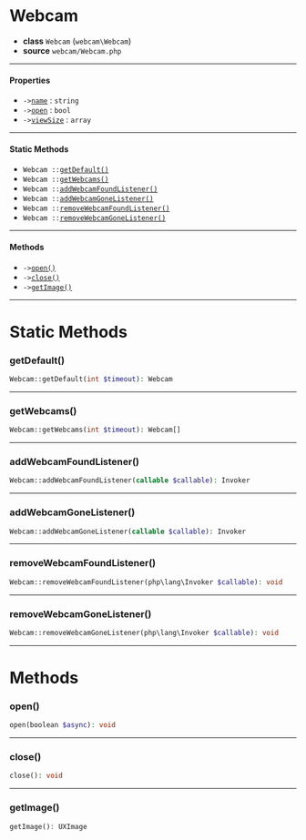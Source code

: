 # Webcam

- **class** `Webcam` (`webcam\Webcam`)
- **source** `webcam/Webcam.php`

---

#### Properties

- `->`[`name`](#prop-name) : `string`
- `->`[`open`](#prop-open) : `bool`
- `->`[`viewSize`](#prop-viewsize) : `array`

---

#### Static Methods

- `Webcam ::`[`getDefault()`](#method-getdefault)
- `Webcam ::`[`getWebcams()`](#method-getwebcams)
- `Webcam ::`[`addWebcamFoundListener()`](#method-addwebcamfoundlistener)
- `Webcam ::`[`addWebcamGoneListener()`](#method-addwebcamgonelistener)
- `Webcam ::`[`removeWebcamFoundListener()`](#method-removewebcamfoundlistener)
- `Webcam ::`[`removeWebcamGoneListener()`](#method-removewebcamgonelistener)

---

#### Methods

- `->`[`open()`](#method-open)
- `->`[`close()`](#method-close)
- `->`[`getImage()`](#method-getimage)

---
# Static Methods

<a name="method-getdefault"></a>

### getDefault()
```php
Webcam::getDefault(int $timeout): Webcam
```

---

<a name="method-getwebcams"></a>

### getWebcams()
```php
Webcam::getWebcams(int $timeout): Webcam[]
```

---

<a name="method-addwebcamfoundlistener"></a>

### addWebcamFoundListener()
```php
Webcam::addWebcamFoundListener(callable $callable): Invoker
```

---

<a name="method-addwebcamgonelistener"></a>

### addWebcamGoneListener()
```php
Webcam::addWebcamGoneListener(callable $callable): Invoker
```

---

<a name="method-removewebcamfoundlistener"></a>

### removeWebcamFoundListener()
```php
Webcam::removeWebcamFoundListener(php\lang\Invoker $callable): void
```

---

<a name="method-removewebcamgonelistener"></a>

### removeWebcamGoneListener()
```php
Webcam::removeWebcamGoneListener(php\lang\Invoker $callable): void
```

---
# Methods

<a name="method-open"></a>

### open()
```php
open(boolean $async): void
```

---

<a name="method-close"></a>

### close()
```php
close(): void
```

---

<a name="method-getimage"></a>

### getImage()
```php
getImage(): UXImage
```